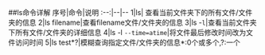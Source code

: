 ##ls命令详解
序号|命令|说明
:--:|--|--
1|ls| 查看当前文件夹下的所有文件/文件夹的信息
2|ls filename|查看filename文件/文件夹的信息
3|ls -`l`|查看当前文件夹下所有文件/文件夹的详细信息
4|ls -l `--time=atime`|将文件最后修改时间改为文件访问时间
5|ls test*?|模糊查询指定文件/文件夹的信息*:0个或多个,?:一个